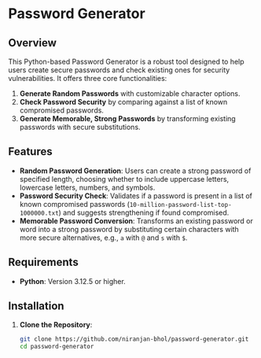 # Password Generator

## Overview
This Python-based Password Generator is a robust tool designed to help users create secure passwords and check existing ones for security vulnerabilities. It offers three core functionalities:
1. **Generate Random Passwords** with customizable character options.
2. **Check Password Security** by comparing against a list of known compromised passwords.
3. **Generate Memorable, Strong Passwords** by transforming existing passwords with secure substitutions.

## Features
- **Random Password Generation**: Users can create a strong password of specified length, choosing whether to include uppercase letters, lowercase letters, numbers, and symbols.
- **Password Security Check**: Validates if a password is present in a list of known compromised passwords (`10-million-password-list-top-1000000.txt`) and suggests strengthening if found compromised.
- **Memorable Password Conversion**: Transforms an existing password or word into a strong password by substituting certain characters with more secure alternatives, e.g., `a` with `@` and `s` with `$`.

## Requirements

- **Python**: Version 3.12.5 or higher.

## Installation

1. **Clone the Repository**:
   ```bash
   git clone https://github.com/niranjan-bhol/password-generator.git
   cd password-generator
